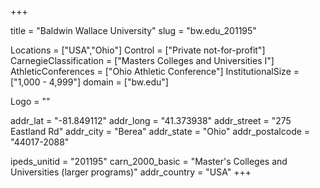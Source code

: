 
+++

title = "Baldwin Wallace University"
slug = "bw.edu_201195"

Locations = ["USA","Ohio"]
Control = ["Private not-for-profit"]
CarnegieClassification = ["Masters Colleges and Universities I"]
AthleticConferences = ["Ohio Athletic Conference"]
InstitutionalSize = ["1,000 - 4,999"]
domain = ["bw.edu"]

Logo = ""

addr_lat = "-81.849112"
addr_long = "41.373938"
addr_street = "275 Eastland Rd"
addr_city = "Berea"
addr_state = "Ohio"
addr_postalcode = "44017-2088"

ipeds_unitid = "201195"
carn_2000_basic = "Master's Colleges and Universities (larger programs)"
addr_country = "USA"
+++
    
